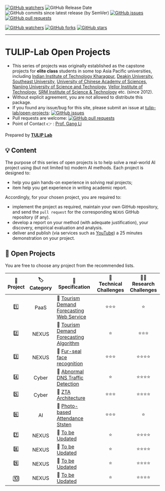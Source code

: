 [![GitHub watchers](https://img.shields.io/badge/tulip--lab-open--projects-brightgreen?style=plastic)](https://github.com/tulip-lab/open-projects)
![GitHub Release Date](https://img.shields.io/github/release-date/tulip-lab/open-projects)
![GitHub commits since latest release (by SemVer)](https://img.shields.io/github/commits-since/tulip-lab/open-projects/latest)
[![GitHub issues](https://img.shields.io/github/issues/tulip-lab/open-projects)](https://github.com/tulip-lab/open-projects/issues)
[![GitHub pull requests](https://img.shields.io/github/issues-pr/tulip-lab/open-projects)](https://github.com/tulip-lab/open-projects/pulls) 


[![GitHub watchers](https://img.shields.io/github/watchers/tulip-lab/pattern.svg?style=social&label=Watch)](https://GitHub.com/tulip-lab/open-projects/watchers/)
[![GitHub forks](https://img.shields.io/github/forks/tulip-lab/pattern.svg?style=social&label=Fork)](https://GitHub.com/tulip-lab/open-projects/network/)
[![GitHub stars](https://img.shields.io/github/stars/tulip-lab/pattern.svg?style=social&label=Star)](https://GitHub.com/tulip-lab/open-projects/stargazers/)

----

# TULIP-Lab Open Projects

- This series of projects was originally established as the capstone projects for **elite class** students in some top Asia Pacific universities, including [Indian Institute of Technology Kharagpur](https://www.iitkgp.ac.in/), [Deakin University](http://wwww.deakin.edu.au), [Southeast University](http://www.seu.edu.cn), [University of Chinese Academy of Sciences](http://www.ucas.edu.cn), [Nanjing University of Science and Technology](http://www.njust.edu.cn), [Vellor Institute of Technology](http://www.vit.ac.in), [SRM Institute of Science & Technology](https://www.srmist.edu.in/) etc. (since 2012).
- Without explicit agreement, you are not allowed to distribute this package.
- If you found any issue/bug for this site, please submit an issue at [tulip-lab/open-projects](https://github.com/tulip-lab/open-projects/issues): [![GitHub issues](https://img.shields.io/github/issues/tulip-lab/open-projects)](https://github.com/tulip-lab/open-projects/issues)
- Pull requests are welcome: [![GitHub pull requests](https://img.shields.io/github/issues-pr/tulip-lab/open-projects)](https://github.com/tulip-lab/open-projects/pulls) 
- Point of Contact :point_right: : [Prof. Gang Li](https://github.com/tuliplab)

Prepared by **[TULIP Lab](https://www.tulip.org.au/members)**


## :bulb: Content

The purpose of this series of open projects is to help solve a real-world AI project using (but not limited to) modern AI methods. Each project is designed to:
- help you gain hands-on experience in solving real projects;
- item help you get experience in writing academic report.

Accordingly, for your chosen project, you are required to:
-  implement the project as required, maintain your own GitHub repository, and send the `pull request` for the corresponding `NEXUS` GitHub repository (if any).
-  develop a report on your method (with adequate justification), your discovery, empirical evaluation and analysis.
- deliver and publish (via services such as [YouTube](www.youtube.com)) a 25 minutes demonstration on your project.  


## :ledger: Open Projects

You are free to choose any project from the recommended lists. 


| :microscope: <br> Project  |  :label: <br> Category  | :ledger: <br> Specification |  :dart: <br> Technical Challenges  |  :man_teacher: <br> Research Challenges |  
| :----: |  :---: | ------| :-------: | :-----: |  
| :one: | PaaS | :book: [Tourism Demand Forecasting Web Service](P01/README.md) | :star::star::star: | :star: |  
| :two: | NEXUS | :book: [Tourism Demand Forecasting Algorithm](P02/README.md) | :star: | :star::star::star: |  
| :three: | NEXUS | :book: [Fur-seal face recognition](P03/README.md) | :star::star::star: | :star::star::star::star: |  
| :four: | Cyber | :book: [Abnormal DNS Traffic Detection](P04/README.md) | :star: | :star::star::star::star: |  
| :five: | Cyber | :book: [ZTA Architecture](P05/README.md) | :star::star::star: | :star::star::star::star: |  
| :six: | AI | :book: [Photo-based Attendance Ststen](P06/README.md) | :star::star::star: | :star: |  
| :seven: | NEXUS | :book: [To be Updated](P07/README.md) | :star: | :star::star::star::star: |  
| :eight: | NEXUS | :book: [To be Updated](P07/README.md) | :star: | :star::star::star::star: |  
| :nine: | NEXUS | :book: [To be Updated](P07/README.md) | :star: | :star::star::star::star: |  
| :keycap_ten: | NEXUS | :book: [To be Updated](P07/README.md) | :star: | :star::star::star::star: |  



